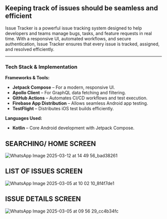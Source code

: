 ## Keeping track of issues should be seamless and efficient
Issue Tracker is a powerful issue tracking system designed to help developers and teams manage bugs, tasks, and feature requests in real time.
With a responsive UI, automated workflows, and secure authentication, Issue Tracker ensures that every issue is tracked, assigned, and resolved efficiently.

---

### **Tech Stack & Implementation**

**Frameworks & Tools:**

- **Jetpack Compose** – For a modern, responsive UI.
- **Apollo Client** – For GraphQL data fetching and filtering.
- **GitHub Actions** – Automates CI/CD workflows and test execution.
- **Firebase App Distribution** – Allows seamless Android app testing.
- **TestFlight** – Distributes iOS test builds efficiently.

 **Languages Used:**

- **Kotlin** – Core Android development with Jetpack Compose.

## SEARCHING/ HOME SCREEN 


![WhatsApp Image 2025-03-12 at 14 49 56_bad38261](https://github.com/user-attachments/assets/ed7aca27-c0da-48d4-a5d7-e2d2e98cbb17)




## LIST OF ISSUES SCREEN


![WhatsApp Image 2025-03-05 at 10 02 10_8f4f7de1](https://github.com/user-attachments/assets/cd85ade1-61c2-4f8f-a006-6597306cc570)



## ISSUE DETAILS SCREEN


![WhatsApp Image 2025-03-05 at 09 56 29_cc4b34fc](https://github.com/user-attachments/assets/f0199a7b-ca8c-4f09-b159-4f4b3dba8dfe)
